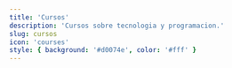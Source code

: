 ```yaml
---
title: 'Cursos'
description: 'Cursos sobre tecnologia y programacion.'
slug: cursos
icon: 'courses'
style: { background: '#d0074e', color: '#fff' }
---
```

